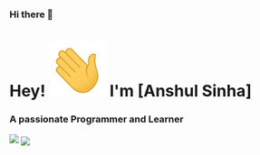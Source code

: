 ### Hi there 👋

<!--
**anshul1822/anshul1822** is a ✨ _special_ ✨ repository because its `README.md` (this file) appears on your GitHub profile.

Here are some ideas to get you started:

- 🔭 I’m currently working on ...
- 🌱 I’m currently learning ...
- 👯 I’m looking to collaborate on ...
- 🤔 I’m looking for help with ...
- 💬 Ask me about ...
- 📫 How to reach me: ...
- 😄 Pronouns: ...
- ⚡ Fun fact: ...
-->


# Hey! <img src="https://github.com/ABSphreak/ABSphreak/blob/master/gifs/Hi.gif" width=100> I'm [Anshul Sinha] 
### A passionate Programmer and Learner


![](https://leetcard.jacoblin.cool/alpha_1822?animation=true)
<a href="https://github.com/anshul1822">
  <img align="center" src="https://github-readme-stats.vercel.app/api/top-langs/?username=anshul1822&theme=default&layout=compact&langs_count=10&hide_langs_below=1" />
</a> 




